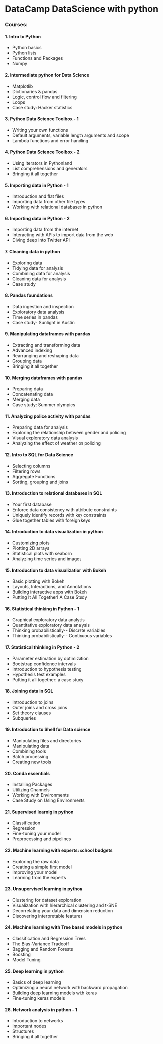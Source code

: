 # DataCamp DataScience with python 
### Courses:

#### 1. Intro to Python
  - Python basics
  - Python lists
  - Functions and Packages
  - Numpy  
#### 2. Intermediate python for Data Science
  - Matplotlib
  - Dictionaries & pandas
  - Logic, control flow and filtering
  - Loops
  - Case study: Hacker statistics  
#### 3. Python Data Science Toolbox - 1
  - Writing your own functions
  - Default arguments, variable length arguments and scope
  - Lambda functions and error handling  
#### 4. Python Data Science Toolbox - 2
  - Using iterators in Pythonland
  - List comprehensions and generators
  - Bringing it all together  
#### 5. Importing data in Python - 1
  - Introduction and flat files
  - Importing data from other file types
  - Working with relational databases in python  
#### 6. Importing data in Python - 2
  - Importing data from the internet
  - Interacting with APIs to import data from the web
  - Diving deep into Twitter API  
#### 7. Cleaning data in python
  - Exploring data
  - Tidying data for analysis
  - Combining data for analysis
  - Cleaning data for analysis
  - Case study  
#### 8. Pandas foundations
  - Data ingestion and inspection
  - Exploratory data analysis
  - Time series in pandas
  - Case study- Sunlight in Austin  
#### 9. Manipulating dataframes with pandas
  - Extracting and transforming data
  - Advanced indexing
  - Rearranging and reshaping data
  - Grouping data
  - Bringing it all together  
#### 10. Merging dataframes with pandas
  - Preparing data
  - Concatenating data
  - Merging data
  - Case study: Summer olympics  
#### 11. Analyzing police activity with pandas
  - Preparing data for analysis
  - Exploring the relationship between gender and policing
  - Visual exploratory data analysis
  - Analyzing the effect of weather on policing  
#### 12. Intro to SQL for Data Science
  - Selecting columns
  - Filtering rows
  - Aggregate Functions
  - Sorting, grouping and joins  
#### 13. Introduction to relational databases in SQL
  - Your first database
  - Enforce data consistency with attribute constraints
  - Uniquely identify records with key constraints
  - Glue together tables with foreign keys  
#### 14. Introduction to data visualization in python
  - Customizing plots
  - Plotting 2D arrays
  - Statistical plots with seaborn
  - Analyzing time series and images  
#### 15. Introduction to data visualization with Bokeh
  - Basic plotting with Bokeh
  - Layouts, Interactions, and Annotations
  - Building interactive apps with Bokeh
  - Putting It All Together! A Case Study  
#### 16. Statistical thinking in Python - 1
  - Graphical exploratory data analysis
  - Quantitative exploratory data analysis
  - Thinking probabilistically-- Discrete variables
  - Thinking probabilistically-- Continuous variables  
#### 17. Statistical thinking in Python - 2
  - Parameter estimation by optimization
  - Bootstrap confidence intervals
  - Introduction to hypothesis testing
  - Hypothesis test examples
  - Putting it all together: a case study  
#### 18. Joining data in SQL
  - Introduction to joins
  - Outer joins and cross joins
  - Set theory clauses
  - Subqueries  
#### 19. Introduction to Shell for Data science
  - Manipulating files and directories
  - Manipulating data
  - Combining tools
  - Batch processing
  - Creating new tools  
#### 20. Conda essentials
  - Installing Packages
  - Utilizing Channels
  - Working with Environments
  - Case Study on Using Environments  
#### 21. Supervised learnig in python
  - Classification
  - Regression
  - Fine-tuning your model
  - Preprocessing and pipelines  
#### 22. Machine learning with experts: school budgets
  - Exploring the raw data
  - Creating a simple first model
  - Improving your model
  - Learning from the experts  
#### 23. Unsupervised learning in python
  - Clustering for dataset exploration
  - Visualization with hierarchical clustering and t-SNE
  - Decorrelating your data and dimension reduction
  - Discovering interpretable features  
#### 24. Machine learning with Tree based models in python
  - Classification and Regression Trees
  - The Bias-Variance Tradeoff
  - Bagging and Random Forests
  - Boosting
  - Model Tuning  
#### 25. Deep learning in python
  - Basics of deep learning
  - Optimizing a neural network with backward propagation
  - Building deep learning models with keras
  - Fine-tuning keras models  
#### 26. Network analysis in python - 1
  - Introduction to networks
  - Important nodes
  - Structures
  - Bringing it all together  
